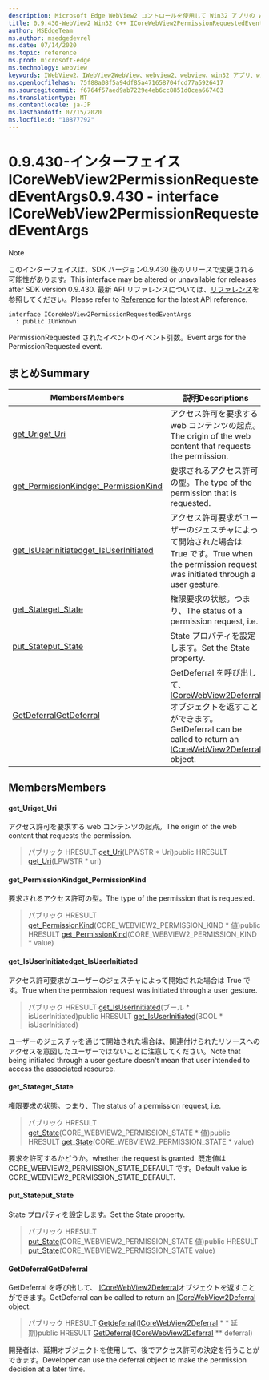 ```yaml
---
description: Microsoft Edge WebView2 コントロールを使用して Win32 アプリの web コンテンツをホストする
title: 0.9.430-WebView2 Win32 C++ ICoreWebView2PermissionRequestedEventArgs
author: MSEdgeTeam
ms.author: msedgedevrel
ms.date: 07/14/2020
ms.topic: reference
ms.prod: microsoft-edge
ms.technology: webview
keywords: IWebView2、IWebView2WebView、webview2、webview、win32 アプリ、win32、edge、ICoreWebView2、ICoreWebView2Host、browser control、edge html
ms.openlocfilehash: 75f88a08f5a94df85a471658704fcd77a5926417
ms.sourcegitcommit: f6764f57aed9ab7229e4eb6cc8851d0cea667403
ms.translationtype: MT
ms.contentlocale: ja-JP
ms.lasthandoff: 07/15/2020
ms.locfileid: "10877792"
---
```

# <span data-ttu-id="2d4eb-104">0.9.430-インターフェイス ICoreWebView2PermissionRequestedEventArgs</span><span class="sxs-lookup"><span data-stu-id="2d4eb-104">0.9.430 - interface ICoreWebView2PermissionRequestedEventArgs</span></span> 

> [!NOTE]
> <span data-ttu-id="2d4eb-105">このインターフェイスは、SDK バージョン0.9.430 後のリリースで変更される可能性があります。</span><span class="sxs-lookup"><span data-stu-id="2d4eb-105">This interface may be altered or unavailable for releases after SDK version 0.9.430.</span></span> <span data-ttu-id="2d4eb-106">最新 API リファレンスについては、[リファレンス](../../../webview2-api-reference.md)を参照してください。</span><span class="sxs-lookup"><span data-stu-id="2d4eb-106">Please refer to [Reference](../../../webview2-api-reference.md) for the latest API reference.</span></span>

```
interface ICoreWebView2PermissionRequestedEventArgs
  : public IUnknown
```

<span data-ttu-id="2d4eb-107">PermissionRequested されたイベントのイベント引数。</span><span class="sxs-lookup"><span data-stu-id="2d4eb-107">Event args for the PermissionRequested event.</span></span>

## <span data-ttu-id="2d4eb-108">まとめ</span><span class="sxs-lookup"><span data-stu-id="2d4eb-108">Summary</span></span>

 <span data-ttu-id="2d4eb-109">Members</span><span class="sxs-lookup"><span data-stu-id="2d4eb-109">Members</span></span>                        | <span data-ttu-id="2d4eb-110">説明</span><span class="sxs-lookup"><span data-stu-id="2d4eb-110">Descriptions</span></span>
--------------------------------|---------------------------------------------
[<span data-ttu-id="2d4eb-111">get_Uri</span><span class="sxs-lookup"><span data-stu-id="2d4eb-111">get_Uri</span></span>](#get_uri) | <span data-ttu-id="2d4eb-112">アクセス許可を要求する web コンテンツの起点。</span><span class="sxs-lookup"><span data-stu-id="2d4eb-112">The origin of the web content that requests the permission.</span></span>
[<span data-ttu-id="2d4eb-113">get_PermissionKind</span><span class="sxs-lookup"><span data-stu-id="2d4eb-113">get_PermissionKind</span></span>](#get_permissionkind) | <span data-ttu-id="2d4eb-114">要求されるアクセス許可の型。</span><span class="sxs-lookup"><span data-stu-id="2d4eb-114">The type of the permission that is requested.</span></span>
[<span data-ttu-id="2d4eb-115">get_IsUserInitiated</span><span class="sxs-lookup"><span data-stu-id="2d4eb-115">get_IsUserInitiated</span></span>](#get_isuserinitiated) | <span data-ttu-id="2d4eb-116">アクセス許可要求がユーザーのジェスチャによって開始された場合は True です。</span><span class="sxs-lookup"><span data-stu-id="2d4eb-116">True when the permission request was initiated through a user gesture.</span></span>
[<span data-ttu-id="2d4eb-117">get_State</span><span class="sxs-lookup"><span data-stu-id="2d4eb-117">get_State</span></span>](#get_state) | <span data-ttu-id="2d4eb-118">権限要求の状態。つまり、</span><span class="sxs-lookup"><span data-stu-id="2d4eb-118">The status of a permission request, i.e.</span></span>
[<span data-ttu-id="2d4eb-119">put_State</span><span class="sxs-lookup"><span data-stu-id="2d4eb-119">put_State</span></span>](#put_state) | <span data-ttu-id="2d4eb-120">State プロパティを設定します。</span><span class="sxs-lookup"><span data-stu-id="2d4eb-120">Set the State property.</span></span>
[<span data-ttu-id="2d4eb-121">GetDeferral</span><span class="sxs-lookup"><span data-stu-id="2d4eb-121">GetDeferral</span></span>](#getdeferral) | <span data-ttu-id="2d4eb-122">GetDeferral を呼び出して、 [ICoreWebView2Deferral](ICoreWebView2Deferral.md)オブジェクトを返すことができます。</span><span class="sxs-lookup"><span data-stu-id="2d4eb-122">GetDeferral can be called to return an [ICoreWebView2Deferral](ICoreWebView2Deferral.md) object.</span></span>

## <span data-ttu-id="2d4eb-123">Members</span><span class="sxs-lookup"><span data-stu-id="2d4eb-123">Members</span></span>

#### <span data-ttu-id="2d4eb-124">get_Uri</span><span class="sxs-lookup"><span data-stu-id="2d4eb-124">get_Uri</span></span> 

<span data-ttu-id="2d4eb-125">アクセス許可を要求する web コンテンツの起点。</span><span class="sxs-lookup"><span data-stu-id="2d4eb-125">The origin of the web content that requests the permission.</span></span>

> <span data-ttu-id="2d4eb-126">パブリック HRESULT [get_Uri](#get_uri)(LPWSTR \* Uri)</span><span class="sxs-lookup"><span data-stu-id="2d4eb-126">public HRESULT [get_Uri](#get_uri)(LPWSTR \* uri)</span></span>

#### <span data-ttu-id="2d4eb-127">get_PermissionKind</span><span class="sxs-lookup"><span data-stu-id="2d4eb-127">get_PermissionKind</span></span> 

<span data-ttu-id="2d4eb-128">要求されるアクセス許可の型。</span><span class="sxs-lookup"><span data-stu-id="2d4eb-128">The type of the permission that is requested.</span></span>

> <span data-ttu-id="2d4eb-129">パブリック HRESULT [get_PermissionKind](#get_permissionkind)(CORE_WEBVIEW2_PERMISSION_KIND \* 値)</span><span class="sxs-lookup"><span data-stu-id="2d4eb-129">public HRESULT [get_PermissionKind](#get_permissionkind)(CORE_WEBVIEW2_PERMISSION_KIND \* value)</span></span>

#### <span data-ttu-id="2d4eb-130">get_IsUserInitiated</span><span class="sxs-lookup"><span data-stu-id="2d4eb-130">get_IsUserInitiated</span></span> 

<span data-ttu-id="2d4eb-131">アクセス許可要求がユーザーのジェスチャによって開始された場合は True です。</span><span class="sxs-lookup"><span data-stu-id="2d4eb-131">True when the permission request was initiated through a user gesture.</span></span>

> <span data-ttu-id="2d4eb-132">パブリック HRESULT [get_IsUserInitiated](#get_isuserinitiated)(ブール \* isUserInitiated)</span><span class="sxs-lookup"><span data-stu-id="2d4eb-132">public HRESULT [get_IsUserInitiated](#get_isuserinitiated)(BOOL \* isUserInitiated)</span></span>

<span data-ttu-id="2d4eb-133">ユーザーのジェスチャを通じて開始された場合は、関連付けられたリソースへのアクセスを意図したユーザーではないことに注意してください。</span><span class="sxs-lookup"><span data-stu-id="2d4eb-133">Note that being initiated through a user gesture doesn't mean that user intended to access the associated resource.</span></span>

#### <span data-ttu-id="2d4eb-134">get_State</span><span class="sxs-lookup"><span data-stu-id="2d4eb-134">get_State</span></span> 

<span data-ttu-id="2d4eb-135">権限要求の状態。つまり、</span><span class="sxs-lookup"><span data-stu-id="2d4eb-135">The status of a permission request, i.e.</span></span>

> <span data-ttu-id="2d4eb-136">パブリック HRESULT [get_State](#get_state)(CORE_WEBVIEW2_PERMISSION_STATE \* 値)</span><span class="sxs-lookup"><span data-stu-id="2d4eb-136">public HRESULT [get_State](#get_state)(CORE_WEBVIEW2_PERMISSION_STATE \* value)</span></span>

<span data-ttu-id="2d4eb-137">要求を許可するかどうか。</span><span class="sxs-lookup"><span data-stu-id="2d4eb-137">whether the request is granted.</span></span> <span data-ttu-id="2d4eb-138">既定値は CORE_WEBVIEW2_PERMISSION_STATE_DEFAULT です。</span><span class="sxs-lookup"><span data-stu-id="2d4eb-138">Default value is CORE_WEBVIEW2_PERMISSION_STATE_DEFAULT.</span></span>

#### <span data-ttu-id="2d4eb-139">put_State</span><span class="sxs-lookup"><span data-stu-id="2d4eb-139">put_State</span></span> 

<span data-ttu-id="2d4eb-140">State プロパティを設定します。</span><span class="sxs-lookup"><span data-stu-id="2d4eb-140">Set the State property.</span></span>

> <span data-ttu-id="2d4eb-141">パブリック HRESULT [put_State](#put_state)(CORE_WEBVIEW2_PERMISSION_STATE 値)</span><span class="sxs-lookup"><span data-stu-id="2d4eb-141">public HRESULT [put_State](#put_state)(CORE_WEBVIEW2_PERMISSION_STATE value)</span></span>

#### <span data-ttu-id="2d4eb-142">GetDeferral</span><span class="sxs-lookup"><span data-stu-id="2d4eb-142">GetDeferral</span></span> 

<span data-ttu-id="2d4eb-143">GetDeferral を呼び出して、 [ICoreWebView2Deferral](ICoreWebView2Deferral.md)オブジェクトを返すことができます。</span><span class="sxs-lookup"><span data-stu-id="2d4eb-143">GetDeferral can be called to return an [ICoreWebView2Deferral](ICoreWebView2Deferral.md) object.</span></span>

> <span data-ttu-id="2d4eb-144">パブリック HRESULT [Getdeferral](#getdeferral)([ICoreWebView2Deferral](ICoreWebView2Deferral.md) \* \* 延期)</span><span class="sxs-lookup"><span data-stu-id="2d4eb-144">public HRESULT [GetDeferral](#getdeferral)([ICoreWebView2Deferral](ICoreWebView2Deferral.md) \*\* deferral)</span></span>

<span data-ttu-id="2d4eb-145">開発者は、延期オブジェクトを使用して、後でアクセス許可の決定を行うことができます。</span><span class="sxs-lookup"><span data-stu-id="2d4eb-145">Developer can use the deferral object to make the permission decision at a later time.</span></span>

